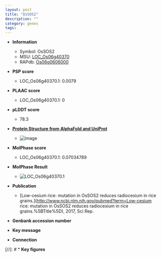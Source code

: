 ```yaml
---
layout: post
title: "OsSOS2"
description: ""
category: genes
tags: 
---
```


* **Information**  
    + Symbol: OsSOS2  
    + MSU: [LOC_Os06g40370](http://rice.plantbiology.msu.edu/cgi-bin/ORF_infopage.cgi?orf=LOC_Os06g40370)  
    + RAPdb: [Os06g0606000](http://rapdb.dna.affrc.go.jp/viewer/gbrowse_details/irgsp1?name=Os06g0606000)  

* **PSP score**  
    + LOC_Os06g40370.1: 0.0079 

* **PLAAC score**  
    + LOC_Os06g40370.1: 0 

* **pLDDT score**
    + 78.3

* **[Protein Structure from AlphaFold and UniProt](https://www.uniprot.org/uniprotkb/Q69Q47/entry#structure)**
    + ![image](https://ricepsp.github.io/images/Q6/AF-Q69Q47-F1.png)

* **MolPhase score**
    + LOC_Os06g40370.1: 0.07034789

* **MolPhase Result**
    + ![LOC_Os06g40370.1](https://304243504.github.io/Pictures/LOC_Os06g/LOC_Os06g40370.1.png)

* **Publication**  
    + [Low-cesium rice: mutation in OsSOS2 reduces radiocesium in rice grains.](http://www.ncbi.nlm.nih.gov/pubmed?term=Low-cesium rice: mutation in OsSOS2 reduces radiocesium in rice grains.%5BTitle%5D), 2017, Sci Rep.

* **Genbank accession number**  

* **Key message**  

* **Connection**  

[//]: # * **Key figures**  


